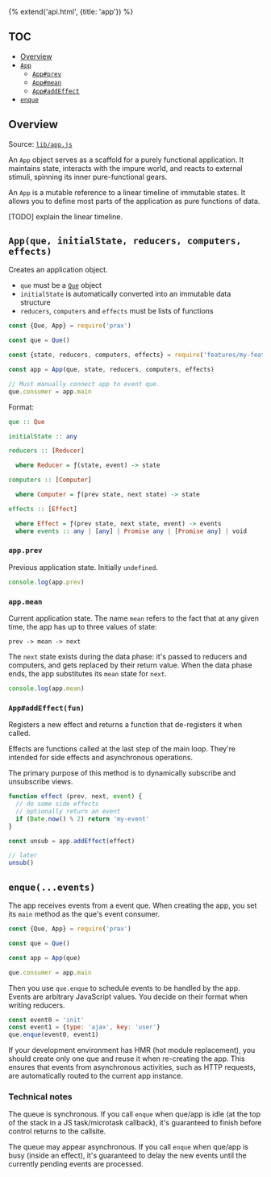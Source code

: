 {% extend('api.html', {title: 'app'}) %}

## TOC

* [Overview]({{url(path)}}/#overview)
* [`App`]({{url(path)}}/#-app-que-initialstate-reducers-computers-effects-)
  * [`App#prev`]({{url(path)}}/#-app-prev-)
  * [`App#mean`]({{url(path)}}/#-app-mean-)
  * [`App#addEffect`]({{url(path)}}/#-app-addeffect-fun-)
* [`enque`]({{url(path)}}/#-enque-events-)

## Overview

Source:
<a href="https://github.com/Mitranim/prax/blob/master/lib/app.js" target="_blank">
`lib/app.js` <span class="fa fa-github"></span>
</a>

An `App` object serves as a scaffold for a purely functional application. It
maintains state, interacts with the impure world, and reacts to external
stimuli, spinning its inner pure-functional gears.

An `App` is a mutable reference to a linear timeline of immutable states. It
allows you to define most parts of the application as pure functions of data.

[TODO] explain the linear timeline.

## `App(que, initialState, reducers, computers, effects)`

Creates an application object.

  * `que` must be a [`Que`](api/que/) object
  * `initialState` is automatically converted into an immutable data structure
  * `reducers`, `computers` and `effects` must be lists of functions

```js
const {Que, App} = require('prax')

const que = Que()

const {state, reducers, computers, effects} = require('features/my-feature')

const app = App(que, state, reducers, computers, effects)

// Must manually connect app to event que.
que.consumer = app.main
```

Format:

```hs
que :: Que

initialState :: any

reducers :: [Reducer]

  where Reducer = ƒ(state, event) -> state

computers :: [Computer]

  where Computer = ƒ(prev state, next state) -> state

effects :: [Effect]

  where Effect = ƒ(prev state, next state, event) -> events
  where events :: any | [any] | Promise any | [Promise any] | void
```

### `app.prev`

Previous application state. Initially `undefined`.

```js
console.log(app.prev)
```

### `app.mean`

Current application state. The name `mean` refers to the fact that at any given
time, the app has up to three values of state:

`prev -> mean -> next`

The `next` state exists during the data phase: it's passed to reducers and
computers, and gets replaced by their return value. When the data phase ends,
the app substitutes its `mean` state for `next`.

```js
console.log(app.mean)
```

### `App#addEffect(fun)`

Registers a new effect and returns a function that de-registers it when called.

Effects are functions called at the last step of the main loop. They're intended
for side effects and asynchronous operations.

The primary purpose of this method is to dynamically subscribe and unsubscribe
views.

```js
function effect (prev, next, event) {
  // do some side effects
  // optionally return an event
  if (Date.now() % 2) return 'my-event'
}

const unsub = app.addEffect(effect)

// later
unsub()
```

## `enque(...events)`

The app receives events from a event que. When creating the app, you set its
`main` method as the que's event consumer.

```js
const {Que, App} = require('prax')

const que = Que()

const app = App(que)

que.consumer = app.main
```

Then you use `que.enque` to schedule events to be handled by the app. Events are
arbitrary JavaScript values. You decide on their format when writing reducers.

```js
const event0 = 'init'
const event1 = {type: 'ajax', key: 'user'}
que.enque(event0, event1)
```

If your development environment has HMR (hot module replacement), you should
create only one que and reuse it when re-creating the app. This ensures that
events from asynchronous activities, such as HTTP requests, are automatically
routed to the current app instance.

<!--: <div class="notes"> :-->

### Technical notes

The queue is synchronous. If you call `enque` when que/app is idle (at the top
of the stack in a JS task/microtask callback), it's guaranteed to finish before
control returns to the callsite.

The queue may appear asynchronous. If you call `enque` when que/app is busy
(inside an effect), it's guaranteed to delay the new events until the currently
pending events are processed.

<!--: </div> :-->
